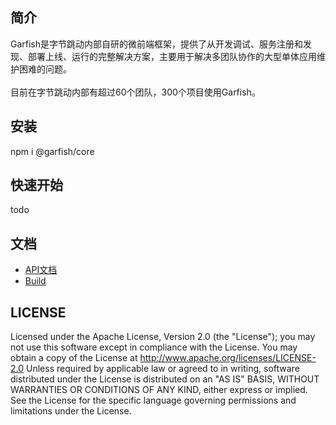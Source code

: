 ## 简介
Garfish是字节跳动内部自研的微前端框架，提供了从开发调试、服务注册和发现、部署上线、运行的完整解决方案，主要用于解决多团队协作的大型单体应用维护困难的问题。
<br><br>
目前在字节跳动内部有超过60个团队，300个项目使用Garfish。
## 安装
npm i @garfish/core

## 快速开始
todo

## 文档
* [API文档](https://github.com/bytedance/garfish/wiki/API)
* [Build](https://github.com/bytedance/garfish/wiki/Build)

## LICENSE

Licensed under the Apache License, Version 2.0 (the "License"); you may not use this software except in compliance with the License. You may obtain a copy of the License at
http://www.apache.org/licenses/LICENSE-2.0
Unless required by applicable law or agreed to in writing, software distributed under the License is distributed on an "AS IS" BASIS, WITHOUT WARRANTIES OR CONDITIONS OF ANY KIND, either express or implied. See the License for the specific language governing permissions and limitations under the License.
